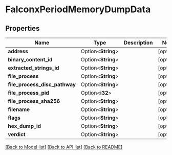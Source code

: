 # FalconxPeriodMemoryDumpData

## Properties

Name | Type | Description | Notes
------------ | ------------- | ------------- | -------------
**address** | Option<**String**> |  | [optional]
**binary_content_id** | Option<**String**> |  | [optional]
**extracted_strings_id** | Option<**String**> |  | [optional]
**file_process** | Option<**String**> |  | [optional]
**file_process_disc_pathway** | Option<**String**> |  | [optional]
**file_process_pid** | Option<**i32**> |  | [optional]
**file_process_sha256** | Option<**String**> |  | [optional]
**filename** | Option<**String**> |  | [optional]
**flags** | Option<**String**> |  | [optional]
**hex_dump_id** | Option<**String**> |  | [optional]
**verdict** | Option<**String**> |  | [optional]

[[Back to Model list]](../README.md#documentation-for-models) [[Back to API list]](../README.md#documentation-for-api-endpoints) [[Back to README]](../README.md)


